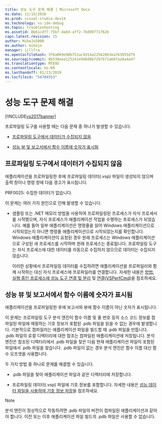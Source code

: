 ```yaml
---
title: 성능 도구 문제 해결 | Microsoft Docs
ms.date: 11/15/2016
ms.prod: visual-studio-dev14
ms.technology: vs-ide-debug
ms.topic: troubleshooting
ms.assetid: 0b61cdf7-75b7-4abd-aff2-7bd997717626
caps.latest.revision: 15
author: MikeJo5000
ms.author: mikejo
manager: jillfra
ms.openlocfilehash: 3f6a069e98b751ac9314a22562063ea763955d79
ms.sourcegitcommit: 8b538eea125241e9d6d8b7297b72a66faa9a4a47
ms.translationtype: MTE95
ms.contentlocale: ko-KR
ms.lasthandoff: 01/23/2019
ms.locfileid: "54784553"
---
```

# <a name="troubleshooting-performance-tools-issues"></a>성능 도구 문제 해결
[!INCLUDE[vs2017banner](../includes/vs2017banner.md)]

프로파일링 도구를 사용할 때는 다음 문제 중 하나가 발생할 수 있습니다.  
  
-   [프로파일링 도구에서 데이터가 수집되지 않음](#NoDataCollected)  
  
-   [성능 뷰 및 보고서에서 함수 이름에 숫자가 표시됨](#NoSymbols)  
  
##  <a name="NoDataCollected"></a> 프로파일링 도구에서 데이터가 수집되지 않음  
 애플리케이션을 프로파일링한 후에 프로파일링 데이터(.vsp) 파일이 생성되지 않으며 출력 창이나 명령 창에 다음 경고가 표시됩니다.  
  
 PRF0025: 수집한 데이터가 없습니다.  
  
 이 문제는 여러 가지 원인으로 인해 발생할 수 있습니다.  
  
-   샘플링 또는 .NET 메모리 방법을 사용하여 프로파일링된 프로세스가 자식 프로세서를 시작했으며, 자식 프로세스가 애플리케이션 작업을 수행하는 프로세스가 되었습니다. 예를 들어 일부 애플리케이션은 명령줄을 읽어 Windows 애플리케이션으로 시작되었는지 아니면 명령줄 애플리케이션으로 시작되었는지를 확인합니다. Windows 애플리케이션이 요청된 경우 원래 프로세스는 Windows 애플리케이션으로 구성된 새 프로세스를 시작하며 원래 프로세스는 종료됩니다. 프로파일링 도구는 자식 프로세스에 대한 데이터를 자동으로 수집하지 않으므로 데이터는 수집되지 않습니다.  
  
     이러한 상황에서 프로파일링 데이터를 수집하려면 애플리케이션을 프로파일러와 함께 시작하는 대신 자식 프로세스에 프로파일러를 연결합니다. 자세한 내용은 [방법: 실행 중인 프로세스에 성능 도구 연결 및 분리](../profiling/how-to-attach-and-detach-performance-tools-to-running-processes.md) 및 [연결(VSPerfCmd)](../profiling/attach.md)을 참조하세요.  
  
##  <a name="NoSymbols"></a> 성능 뷰 및 보고서에서 함수 이름에 숫자가 표시됨  
 애플리케이션을 프로파일링한 후에 보고서와 뷰에 함수 이름이 아닌 숫자가 표시됩니다.  
  
 이 문제는 프로파일링 도구 분석 엔진이 함수 이름 및 줄 번호 등의 소스 코드 정보를 컴파일된 파일에 매핑하는 기호 정보가 포함된 .pdb 파일을 읽을 수 없는 경우에 발생합니다. 기본적으로 컴파일러는 애플리케이션 파일을 빌드할 때 .pdb 파일을 만듭니다. .pdb 파일의 로컬 디렉터리에 대한 참조는 컴파일된 애플리케이션에 저장됩니다. 분석 엔진은 참조된 디렉터리에서 .pdb 파일을 찾은 다음 현재 애플리케이션 파일이 포함된 파일에서 .pdb 파일을 찾습니다. .pdb 파일이 없는 경우 분석 엔진은 함수 이름 대신 함수 오프셋을 사용합니다.  
  
 두 가지 방법 중 하나로 문제를 해결할 수 있습니다.  
  
-   .pdb 파일을 찾아 애플리케이션 파일과 같은 디렉터리에 저장합니다.  
  
-   프로파일링 데이터(.vsp) 파일에 기호 정보를 포함합니다. 자세한 내용은 [성능 데이터 파일을 사용하여 기호 정보 저장](../profiling/saving-symbol-information-with-performance-data-files.md)을 참조하세요.  
  
> [!NOTE]
>  분석 엔진이 정상적으로 작동하려면 .pdb 파일의 버전이 컴파일된 애플리케이션과 같아야 합니다. 이전 또는 이후 애플리케이션 파일 빌드의 .pdb 파일은 사용할 수 없습니다.
